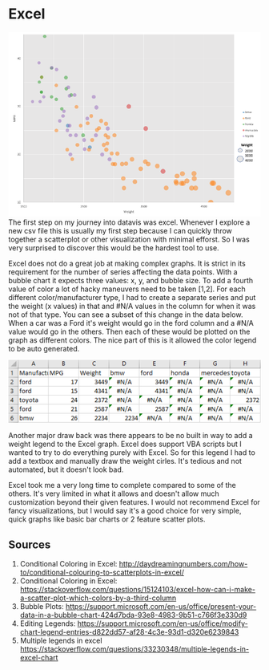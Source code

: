 Excel
===
![Excel graph](../img/Excel.PNG)
The first step on my journey into datavis was excel. Whenever I explore a new csv file this is usually my first step because I can quickly throw together a scatterplot or other visualization with minimal efforst. So I was very surprised to discover this would be the hardest tool to use. 

Excel does not do a great job at making complex graphs. It is strict in its requirement for the number of series affecting the data points. With a bubble chart it expects three values: x, y, and bubble size. To add a fourth value of color a lot of hacky maneuvers need to be taken [1,2]. For each different color/manufacturer type, I had to create a separate series and put the weight (x values) in that and #N/A values in the column for when it was not of that type. You can see a subset of this change in the data below. When a car was a Ford it's weight would go in the ford column and a #N/A value would go in the others. Then each of these would be plotted on the graph as different colors. The nice part of this is it allowed the color legend to be auto generated.

![Excel hacks for different colors](../img/HackyExcel.PNG)

Another major draw back was there appears to be no built in way to add a weight legend to the Excel graph. Excel does support VBA scripts but I wanted to try to do everything purely with Excel. So for this legend I had to add a textbox and manually draw the weight cirles. It's tedious and not automated, but it doesn't look bad.

Excel took me a very long time to complete compared to some of the others. It's very limited in what it allows and doesn't allow much customization beyond their given features. I would not recommend Excel for fancy visualizations, but I would say it's a good choice for very simple, quick graphs like basic bar charts or 2 feature scatter plots.

## Sources
1. Conditional Coloring in Excel: http://daydreamingnumbers.com/how-to/conditional-colouring-to-scatterplots-in-excel/
2. Conditional Coloring in Excel: https://stackoverflow.com/questions/15124103/excel-how-can-i-make-a-scatter-plot-which-colors-by-a-third-column
3. Bubble Plots: https://support.microsoft.com/en-us/office/present-your-data-in-a-bubble-chart-424d7bda-93e8-4983-9b51-c766f3e330d9
4. Editing Legends: https://support.microsoft.com/en-us/office/modify-chart-legend-entries-d822dd57-af28-4c3e-93d1-d320e6239843
5. Multiple legends in excel https://stackoverflow.com/questions/33230348/multiple-legends-in-excel-chart